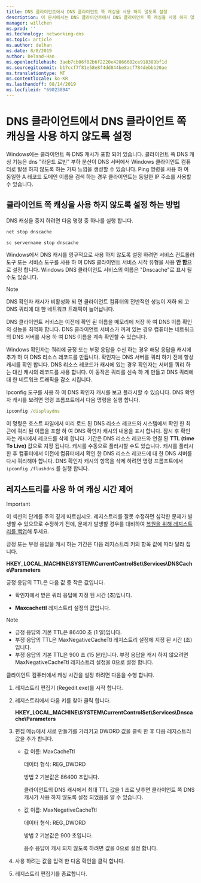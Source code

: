 ```yaml
---
title: DNS 클라이언트에서 DNS 클라이언트 쪽 캐싱을 사용 하지 않도록 설정
description: 이 문서에서는 DNS 클라이언트에서 DNS 클라이언트 쪽 캐싱을 사용 하지 않도록 설정 하는 방법을 소개 합니다.
manager: willchen
ms.prod: ''
ms.technology: networking-dns
ms.topic: article
ms.author: delhan
ms.date: 8/8/2019
author: Deland-Han
ms.openlocfilehash: 3aeb7cb06f82b6f2220e42866682ce918389bf1d
ms.sourcegitcommit: b17ccf7f81e58e8f4dd844be8acf784debbb20ae
ms.translationtype: MT
ms.contentlocale: ko-KR
ms.lasthandoff: 08/14/2019
ms.locfileid: "69023894"
---
```

# <a name="disable-dns-client-side-caching-on-dns-clients"></a>DNS 클라이언트에서 DNS 클라이언트 쪽 캐싱을 사용 하지 않도록 설정

Windows에는 클라이언트 쪽 DNS 캐시가 포함 되어 있습니다. 클라이언트 쪽 DNS 캐싱 기능은 dns "라운드 로빈" 부하 분산이 DNS 서버에서 Windows 클라이언트 컴퓨터로 발생 하지 않도록 하는 가짜 느낌을 생성할 수 있습니다. Ping 명령을 사용 하 여 동일한 A 레코드 도메인 이름을 검색 하는 경우 클라이언트는 동일한 IP 주소를 사용할 수 있습니다.  

## <a name="how-to-disable-client-side-caching"></a>클라이언트 쪽 캐싱을 사용 하지 않도록 설정 하는 방법

DNS 캐싱을 중지 하려면 다음 명령 중 하나를 실행 합니다.

```cmd
net stop dnscache
```

```cmd
sc servername stop dnscache
```


Windows에서 DNS 캐시를 영구적으로 사용 하지 않도록 설정 하려면 서비스 컨트롤러 도구 또는 서비스 도구를 사용 하 여 DNS 클라이언트 서비스 시작 유형을 사용 **안 함**으로 설정 합니다. Windows DNS 클라이언트 서비스의 이름은 "Dnscache"로 표시 될 수도 있습니다. 

> [!NOTE]
> DNS 확인자 캐시가 비활성화 되 면 클라이언트 컴퓨터의 전반적인 성능이 저하 되 고 DNS 쿼리에 대 한 네트워크 트래픽이 늘어납니다. 

DNS 클라이언트 서비스는 이전에 확인 된 이름을 메모리에 저장 하 여 DNS 이름 확인의 성능을 최적화 합니다. DNS 클라이언트 서비스가 꺼져 있는 경우 컴퓨터는 네트워크의 DNS 서버를 사용 하 여 DNS 이름을 계속 확인할 수 있습니다. 

Windows 확인자는 쿼리에 긍정 또는 부정 응답을 수신 하는 경우 해당 응답을 캐시에 추가 하 여 DNS 리소스 레코드를 만듭니다. 확인자는 DNS 서버를 쿼리 하기 전에 항상 캐시를 확인 합니다. DNS 리소스 레코드가 캐시에 있는 경우 확인자는 서버를 쿼리 하는 대신 캐시의 레코드를 사용 합니다. 이 동작은 쿼리를 신속 하 게 만들고 DNS 쿼리에 대 한 네트워크 트래픽을 감소 시킵니다. 

Ipconfig 도구를 사용 하 여 DNS 확인자 캐시를 보고 플러시할 수 있습니다. DNS 확인자 캐시를 보려면 명령 프롬프트에서 다음 명령을 실행 합니다.

```cmd
ipconfig /displaydns 
```

이 명령은 호스트 파일에서 미리 로드 된 DNS 리소스 레코드와 시스템에서 확인 한 최근에 쿼리 된 이름을 포함 하 여 DNS 확인자 캐시의 내용을 표시 합니다. 잠시 후 확인자는 캐시에서 레코드를 삭제 합니다. 기간은 DNS 리소스 레코드와 연결 된 **TTL (time To Live)** 값으로 지정 됩니다. 캐시를 수동으로 플러시할 수도 있습니다. 캐시를 플러시한 후 컴퓨터에서 이전에 컴퓨터에서 확인 한 DNS 리소스 레코드에 대 한 DNS 서버를 다시 쿼리해야 합니다. DNS 확인자 캐시의 항목을 삭제 하려면 명령 프롬프트에서 `ipconfig /flushdns` 를 실행 합니다.

## <a name="using-the-registry-to-control-the-caching-time"></a>레지스트리를 사용 하 여 캐싱 시간 제어

> [!IMPORTANT]  
> 이 섹션의 단계를 주의 깊게 따르십시오. 레지스트리를 잘못 수정하면 심각한 문제가 발생할 수 있으므로 수정하기 전에, 문제가 발생할 경우를 대비하여 [복원을 위해 레지스트리를 백업](https://support.microsoft.com/help/322756)해 두세요.

긍정 또는 부정 응답을 캐시 하는 기간은 다음 레지스트리 키의 항목 값에 따라 달라 집니다.

**HKEY_LOCAL_MACHINE\SYSTEM\CurrentControlSet\Services\DNSCache\Parameters**

긍정 응답의 TTL은 다음 값 중 작은 값입니다. 

- 확인자에서 받은 쿼리 응답에 지정 된 시간 (초)입니다.

- **Maxcachettl** 레지스트리 설정의 값입니다.

>[!Note]
>- 긍정 응답의 기본 TTL은 86400 초 (1 일)입니다.
>- 부정 응답의 TTL은 MaxNegativeCacheTtl 레지스트리 설정에 지정 된 시간 (초)입니다.
>- 부정 응답의 기본 TTL은 900 초 (15 분)입니다.
부정 응답을 캐시 하지 않으려면 MaxNegativeCacheTtl 레지스트리 설정을 0으로 설정 합니다.

클라이언트 컴퓨터에서 캐싱 시간을 설정 하려면 다음을 수행 합니다.

1. 레지스트리 편집기 (Regedit.exe)를 시작 합니다.

2. 레지스트리에서 다음 키를 찾아 클릭 합니다.

   **HKEY_LOCAL_MACHINE\SYSTEM\CurrentControlSet\Services\Dnscache\Parameters**

3. 편집 메뉴에서 새로 만들기를 가리키고 DWORD 값을 클릭 한 후 다음 레지스트리 값을 추가 합니다.

   - 값 이름: MaxCacheTtl

     데이터 형식: REG_DWORD

     방법 2 기본값은 86400 초입니다. 
     
     클라이언트의 DNS 캐시에서 최대 TTL 값을 1 초로 낮추면 클라이언트 쪽 DNS 캐시가 사용 하지 않도록 설정 되었음을 알 수 있습니다.    

   - 값 이름: MaxNegativeCacheTtl

     데이터 형식: REG_DWORD

     방법 2 기본값은 900 초입니다. 
     
     음수 응답이 캐시 되지 않도록 하려면 값을 0으로 설정 합니다.

4. 사용 하려는 값을 입력 한 다음 확인을 클릭 합니다.

5. 레지스트리 편집기를 종료합니다.